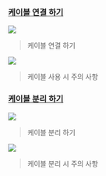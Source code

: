 
### [케이블 연결 하기](#케이블-연결-하기) 


![](/assets/images/dxl/x/xw/ip68_cable_assembling.png)
> 케이블 연결 하기

![](/assets/images/dxl/x/xw/ip68_cable_usage_precaution.png)
> 케이블 사용 시 주의 사항

### [케이블 분리 하기](#케이블-분리-하기)

![](/assets/images/dxl/x/xw/ip68_cable_disassembling.png)
> 케이블 분리 하기

![](/assets/images/dxl/x/xw/ip68_cable_disassembling_guide.png)
> 케이블 분리 시 주의 사항
